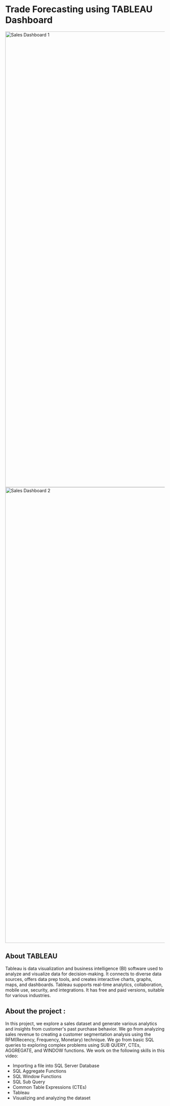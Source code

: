 # Trade Forecasting using TABLEAU Dashboard 
<img width="1440" alt="Sales Dashboard 1" src="https://github.com/divykantsharma/Sales-Dashboard-using-TABLEAU/assets/89973756/1091a084-8a8f-4354-a0a7-8991dc08d3e6">
<img width="1440" alt="Sales Dashboard 2" src="https://github.com/divykantsharma/Sales-Dashboard-using-TABLEAU/assets/89973756/eaba9745-13c6-48d3-a513-64ec9c98fa86">

## About TABLEAU
Tableau is data visualization and business intelligence (BI) software used to analyze and visualize data for decision-making. It connects to diverse data sources, offers data prep tools, and creates interactive charts, graphs, maps, and dashboards. Tableau supports real-time analytics, collaboration, mobile use, security, and integrations. It has free and paid versions, suitable for various industries.
## About the project :
In this project, we explore a sales dataset and generate various analytics and insights from customer's past purchase behavior. We go from analyzing sales revenue to creating a customer segmentation analysis using the RFM(Recency, Frequency, Monetary) technique. We go from basic SQL queries to exploring complex problems using SUB QUERY, CTEs, AGGREGATE, and WINDOW functions. We work on the following skills in this video:
- Importing a file into SQL Server Database
- SQL Aggregate Functions
- SQL Window Functions
- SQL Sub Query
- Common Table Expressions (CTEs)
- Tableau
- Visualizing and analyzing the dataset

